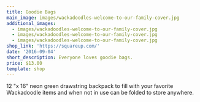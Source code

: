 ```yaml
---
title: Goodie Bags
main_image: images/wackadoodles-welcome-to-our-family-cover.jpg
additional_images:
  - images/wackadoodles-welcome-to-our-family-cover.jpg
  - images/wackadoodles-welcome-to-our-family-cover.jpg
  - images/wackadoodles-welcome-to-our-family-cover.jpg
shop_link: 'https://squareup.com/'
date: '2016-09-04'
short_description: Everyone loves goodie bags.
price: $13.00
template: shop
---
```

12 "x 16" neon green drawstring backpack to fill with your favorite Wackadoodle items and when not in use can be folded to store anywhere.
